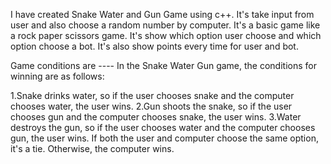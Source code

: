 I have created Snake Water and Gun Game using c++.
It's take input from user and also choose a random number by computer.
It's a basic game like a rock paper scissors game.
It's  show which option user choose and which option choose a bot.
It's also show points every time for user and bot.

Game conditions are ----
In the Snake Water Gun game, the conditions for winning are as follows:

1.Snake drinks water, so if the user chooses snake and the computer chooses water, the user wins.
2.Gun shoots the snake, so if the user chooses gun and the computer chooses snake, the user wins.
3.Water destroys the gun, so if the user chooses water and the computer chooses gun, the user wins.
If both the user and computer choose the same option, it's a tie. Otherwise, the computer wins.
